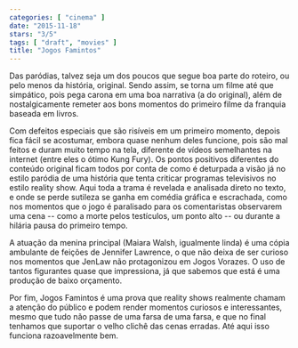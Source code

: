 ```yaml
---
categories: [ "cinema" ]
date: "2015-11-18"
stars: "3/5"
tags: [ "draft", "movies" ]
title: "Jogos Famintos"
---
```

Das paródias, talvez seja um dos poucos que segue boa parte do roteiro,
ou pelo menos da história, original. Sendo assim, se torna um filme até
que simpático, pois pega carona em uma boa narrativa (a do original),
além de nostalgicamente remeter aos bons momentos do primeiro filme da
franquia baseada em livros.

Com defeitos especiais que são risíveis em um primeiro momento,
depois fica fácil se acostumar, embora quase nenhum deles funcione,
pois são mal feitos e duram muito tempo na tela, diferente de vídeos
semelhantes na internet (entre eles o ótimo Kung Fury). Os pontos
positivos diferentes do conteúdo original ficam todos por conta de
como é deturpada a visão já no estilo paródia de uma história
que tenta criticar programas televisivos no estilo reality show. Aqui
toda a trama é revelada e analisada direto no texto, e onde se perde
sutileza se ganha em comédia gráfica e escrachada, como nos momentos
que o jogo é paralisado para os comentaristas observarem uma cena --
como a morte pelos testículos, um ponto alto -- ou durante a hilária
pausa do primeiro tempo.

A atuação da menina principal (Maiara Walsh, igualmente linda) é uma
cópia ambulante de feições de Jennifer Lawrence, o que não deixa de
ser curioso nos momentos que JenLaw não protagonizou em Jogos Vorazes. O
uso de tantos figurantes quase que impressiona, já que sabemos que
está é uma produção de baixo orçamento.

Por fim, Jogos Famintos é uma prova que reality shows realmente chamam a
atenção do público e podem render momentos curiosos e interessantes,
mesmo que tudo não passe de uma farsa de uma farsa, e que no final
tenhamos que suportar o velho clichê das cenas erradas. Até aqui isso
funciona razoavelmente bem.
